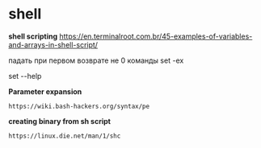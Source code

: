 shell
=========

**shell scripting**
https://en.terminalroot.com.br/45-examples-of-variables-and-arrays-in-shell-script/


падать при первом возврате не 0 команды
set -ex

set --help

**Parameter expansion**

    https://wiki.bash-hackers.org/syntax/pe

**creating binary from sh script**  

    https://linux.die.net/man/1/shc
    
  